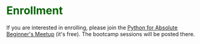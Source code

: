 # <font color = "darkgreen">Enrollment</font>

If you are interested in enrolling, please join the [Python for Absolute Beginner's Meetup](https://www.meetup.com/python-for-absolute-beginners/) (it's free). The bootcamp sessions will be posted there.
